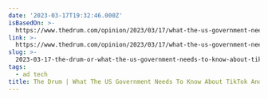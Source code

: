 ```yaml
---
date: '2023-03-17T19:32:46.000Z'
isBasedOn: >-
  https://www.thedrum.com/opinion/2023/03/17/what-the-us-government-needs-know-about-tiktok-and-the-connected-advertising
link: >-
  https://www.thedrum.com/opinion/2023/03/17/what-the-us-government-needs-know-about-tiktok-and-the-connected-advertising
slug: >-
  2023-03-17-the-drum-or-what-the-us-government-needs-to-know-about-tiktok-and-the-connec
tags:
  - ad tech
title: The Drum | What The US Government Needs To Know About TikTok And The Connec
---
```


